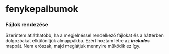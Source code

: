 # fenykepalbumok

### Fájlok rendezése

Szerintem átláthatóbb, ha a megjelnéssel rendelkező fájlokat és a háttérben dolgozóakat elkülönítjük almappákba. Ezért hoztam létre az ***includes*** mappát.
Nem erőszak, majd meglátjuk mennyire működik ez így.
